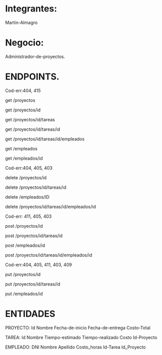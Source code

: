 # Integrantes:
Martin-Almagro

# Negocio:
Administrador-de-proyectos.


# ENDPOINTS. 
Cod-err:404, 415

get /proyectos 

get /proyectos/id 

get /proyectos/id/tareas 

get /proyectos/id/tareas/id

get /proyectos/id/tareas/id/empleados

get /empleados

get /empleados/id

Cod-err:404, 405, 403

delete /proyectos/id

delete /proyectos/id/tareas/id

delete /empleados/ID

delete /proyectos/id/tareas/id/empleados/id

Cod-err: 411, 405, 403

post /proyectos/id

post /proyectos/id/tareas/id

post /empleados/id

post /proyectos/id/tareas/id/empleados/id

Cod-err:404, 405, 411, 403, 409

put /proyectos/id

put /proyectos/id/tareas/id

put /empleados/id

# ENTIDADES
PROYECTO:
Id
Nombre
Fecha-de-inicio
Fecha-de-entrega
Costo-Total

TAREA:
Id
Nombre
Tiempo-estimado
Tiempo-realizado
Costo
Id-Proyecto

EMPLEADO:
DNI
Nombre
Apellido
Costo_horas
Id-Tarea
Id_Proyecto
